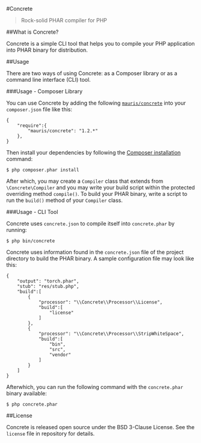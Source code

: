 #Concrete

>Rock-solid PHAR compiler for PHP

##What is Concrete?

Concrete is a simple CLI tool that helps you to compile your PHP application into PHAR binary for distribution.

##Usage

There are two ways of using Concrete: as a Composer library or as a command line interface (CLI) tool.

###Usage - Composer Library

You can use Concrete by adding the following [`mauris/concrete`](https://packagist.org/packages/mauris/concrete) into your `composer.json` file like this:

    {
        "require":{
            "mauris/concrete": "1.2.*"
        },
    }

Then install your dependencies by following the [Composer installation](http://getcomposer.org/doc/00-intro.md) command:

    $ php composer.phar install

After which, you may create a `Compiler` class that extends from `\Concrete\Compiler` and you may write your build script within the protected overriding method `compile()`. To build your PHAR binary, write a script to run the `build()` method of your `Compiler` class.

###Usage - CLI Tool

Concrete uses `concrete.json` to compile itself into `concrete.phar` by running:

    $ php bin/concrete

Concrete uses information found in the `concrete.json` file of the project directory to build the PHAR binary. A sample configuration file may look like this:

    {
		"output": "torch.phar",
		"stub": "res/stub.php",
		"build":[
			{
				"processor": "\\Concrete\\Processor\\License",
				"build":[
					"license"
				]
			},
			{
				"processor": "\\Concrete\\Processor\\StripWhiteSpace",
				"build":[
					"bin",
					"src",
					"vendor"
				]
			}
		]
	}

Afterwhich, you can run the following command with the `concrete.phar` binary available:

    $ php concrete.phar

##License

Concrete is released open source under the BSD 3-Clause License. See the `license` file in repository for details.
